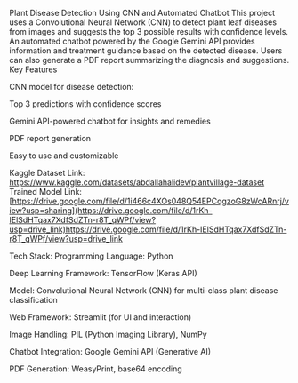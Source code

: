 Plant Disease Detection Using CNN and Automated Chatbot
This project uses a Convolutional Neural Network (CNN) to detect plant leaf diseases from images and suggests the top 3 possible results with confidence levels. An automated chatbot powered by the Google Gemini API provides information and treatment guidance based on the detected disease. Users can also generate a PDF report summarizing the diagnosis and suggestions.
Key Features

 CNN model for disease detection:

 Top 3 predictions with confidence scores

 Gemini API-powered chatbot for insights and remedies

 PDF report generation

 Easy to use and customizable


Kaggle Dataset Link: https://www.kaggle.com/datasets/abdallahalidev/plantvillage-dataset
Trained Model Link: [https://drive.google.com/file/d/1i466c4XOs048Q54EPCqgzoG8zWcARnrj/view?usp=sharing](https://drive.google.com/file/d/1rKh-IElSdHTqax7XdfSdZTn-r8T_qWPf/view?usp=drive_link)https://drive.google.com/file/d/1rKh-IElSdHTqax7XdfSdZTn-r8T_qWPf/view?usp=drive_link

Tech Stack:
Programming Language: Python

Deep Learning Framework: TensorFlow (Keras API)

Model: Convolutional Neural Network (CNN) for multi-class plant disease classification

Web Framework: Streamlit (for UI and interaction)

Image Handling: PIL (Python Imaging Library), NumPy

Chatbot Integration: Google Gemini API (Generative AI)

PDF Generation: WeasyPrint, base64 encoding

